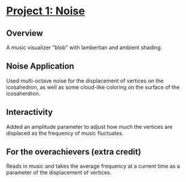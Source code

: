 # [Project 1: Noise](https://github.com/CIS700-Procedural-Graphics/Project1-Noise)

## Overview

A music visualizer "blob" with lambertian and ambient shading.

## Noise Application

Used multi-octave noise for the displacement of vertices on the icosahedron, as well as some cloud-like coloring on the surface of the icosaherdron.

## Interactivity

Added an amplitude parameter to adjust how much the vertices are displaced as the frequency of music fluctuates.

## For the overachievers (extra credit)

Reads in music and takes the average frequency at a current time as a parameter of the displacement of vertices.
